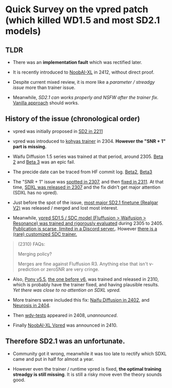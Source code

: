 # Quick Survey on the vpred patch (which killed WD1.5 and most SD2.1 models) #

## TLDR ##

- There was an **implementation fault** which was rectified later.

- It is recently introduced to [NoobAI-XL](https://huggingface.co/Laxhar/noobai-XL-Vpred-0.9r/commit/96dc1b7a82474d1b6bfa23725de1540679a9c0df) in 2412, without direct proof.

- Despite current mixed review, it is more like a *parameter / streadgy issue* more than trainer issue.

- Meanwhile, *SD2.1 can works properly and NSFW after the trainer fix.* [Vanilla approach](../ch06) should works.

## History of the issue (chronological order) ##

- vpred was initially proposed in [SD2 in 2211](https://huggingface.co/stabilityai/stable-diffusion-2-base/commit/d65c7580f058a24da4fee25ce948c25147d3bd1f)

- vpred was introduced to [kohyas trainer](https://github.com/kohya-ss/sd-scripts/pull/308) in 2304. **However the "SNR + 1" part is missing.**

- Waifu Diffusion 1.5 series was trained at that period, around 2305. [Beta 2](https://cafeai.notion.site/WD-1-5-Beta-2-Release-Notes-2852db5a9cdd456ba52fc5730b91acfd) and [Beta 3](https://saltacc.notion.site/WD-1-5-Beta-3-Release-Notes-1e35a0ed1bb24c5b93ec79c45c217f63) was an epic fail. 

- The precide date can be traced from HF commit log. [Beta2](https://huggingface.co/waifu-diffusion/wd-1-5-beta2/commit/552da11cf44c9d35652e6de9677a90125a3d5226), [Beta3](https://huggingface.co/waifu-diffusion/wd-1-5-beta3/commit/bf201b89c6b477316c04b672604e8c18a37d3d86)

- The "SNR + 1" issue was [spotted in 2307](https://github.com/kohya-ss/sd-scripts/issues/673), and then [fixed in 2311](https://github.com/kohya-ss/sd-scripts/pull/934/files). At that time, [SDXL was released in 2307](https://huggingface.co/stabilityai/stable-diffusion-xl-base-1.0/commit/f298da3c058bd8f1f1c62f3ecfa775244a243897) and the fix didn't get major attention (SDXL has no vpred).

- Just before the spot of the issue, [most major SD2.1 finetune (Realgar V2)](https://civitai.com/models/70713?modelVersionId=111505) was released / merged and lost most interest.

- Meanwhile, [vpred SD1.5 / SDC model (Fluffusion > Waifusion > Resonance) was trained and rigorously evaluated](https://rentry.org/fluffusion) during 2305 to 2405. [Publication is scarse, limited in a Discord server.](https://discord.gg/6ecrczvP). However [there is a (rare) customized SDC trainer.](https://github.com/Jordach/CascadeTuner)

> (2310) FAQs:
>
> Merging policy?
>
> Merges are fine against Fluffusion R3. Anything else that isn't v-prediction or zeroSNR are very cringe.

- Also, [Pony v5.5](https://civitai.com/models/95367/pony-diffusion-v5), [the one before v6](../ch02/pony_sd.md), was trained and released in 2310, which is probably have the trainer fixed, and having plausible results. *Yet there was close to no attention on SDXL vpred.*

- More trainers were included this fix: [Naifu Diffusion in 2402](https://github.com/Mikubill/naifu/blob/main/modules/scheduler_utils.py), and [Neurosis in 2404](https://github.com/neggles/neurosis/commit/657531c7ab785684d331d1b03a3df406e43dc0c8).

- Then [wdv-tests](https://huggingface.co/waifu-diffusion/wdv-tests/commit/03141d45a2a7b7d0499985663b98b285934cce29) appeared in 2408, *unannounced*.

- Finally [NoobAI-XL Vpred](https://huggingface.co/Laxhar/noob_sdxl_v_pred_test/commit/21586b1289c63a53f33954c9a9f7ab4537478954) was announced in 2410.

## Therefore SD2.1 was an unfortunate. ##

- Community got it wrong, meanwhile it was too late to rectify which SDXL came and put in half for almost a year.

- However even the trainer / runtime vpred is fixed, **the optimal training streadgy is still missing**. It is still a risky move even the theory sounds good.
